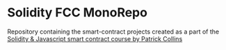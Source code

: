 # Solidity FCC MonoRepo

Repository containing the smart-contract projects created as a part of the [Solidity & Javascript smart contract course by Patrick Collins](https://github.com/smartcontractkit/full-blockchain-solidity-course-js)
